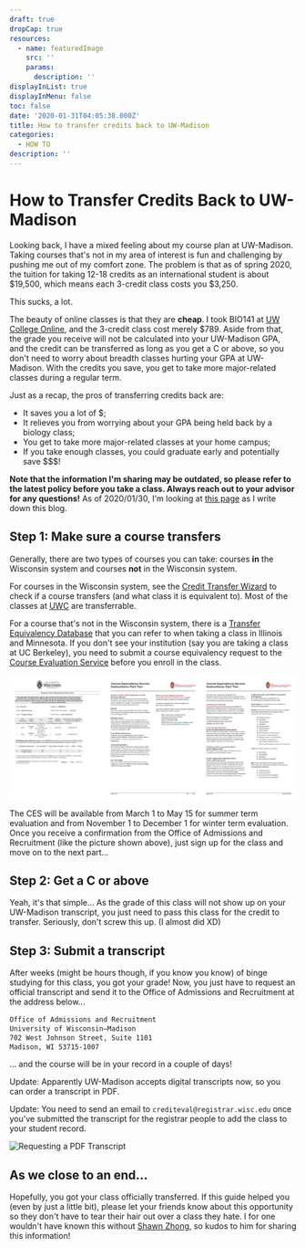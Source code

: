 ```yaml
---
draft: true
dropCap: true
resources:
  - name: featuredImage
    src: ''
    params:
      description: ''
displayInList: true
displayInMenu: false
toc: false
date: '2020-01-31T04:05:38.000Z'
title: How to transfer credits back to UW-Madison
categories:
  - HOW TO
description: ''
---
```


# How to Transfer Credits Back to UW-Madison

Looking back, I have a mixed feeling about my course plan at UW-Madison. Taking courses that's not in my area of interest is fun and challenging by pushing me out of my comfort zone. The problem is that as of spring 2020, the tuition for taking 12-18 credits as an international student is about $19,500, which means each 3-credit class costs you $3,250.

This sucks, a lot.

The beauty of online classes is that they are **cheap**. I took BIO141 at [UW College Online](https://online.uwc.edu/), and the 3-credit class cost merely $789. Aside from that, the grade you receive will not be calculated into your UW-Madison GPA, and the credit can be transferred as long as you get a C or above, so you don't need to worry about breadth classes hurting your GPA at UW-Madison. With the credits you save, you get to take more major-related classes during a regular term.

Just as a recap, the pros of transferring credits back are:

* It saves you a lot of $;
* It relieves you from worrying about your GPA being held back by a biology class;
* You get to take more major-related classes at your home campus;
* If you take enough classes, you could graduate early and potentially save $$$!

**Note that the information I'm sharing may be outdated, so please refer to the latest policy before you take a class. Always reach out to your advisor for any questions!** As of 2020/01/30, I'm looking at [this page](https://registrar.wisc.edu/transfer-your-credit-to-uw-madison/) as I write down this blog.

## Step 1: Make sure a course transfers

Generally, there are two types of courses you can take: courses **in** the Wisconsin system and courses **not** in the Wisconsin system.

For courses in the Wisconsin system, see the [Credit Transfer Wizard](https://www.wisconsin.edu/transfer/wizards/) to check if a course transfers \(and what class it is equivalent to\). Most of the classes at [UWC](https://online.uwc.edu/) are transferrable.

For a course that's not in the Wisconsin system, there is a [Transfer Equivalency Database](https://apps.admissions.wisc.edu/apply/transfer/ted/) that you can refer to when taking a class in Illinois and Minnesota. If you don't see your institution \(say you are taking a class at UC Berkeley\), you need to submit a course equivalency request to the [Course Evaluation Service](https://apps.admissions.wisc.edu/ces/ces_portal.php) before you enroll in the class.

![This is what the course evaluation form looks like](../../.gitbook/assets/20200130-1.jpg)

The CES will be available from March 1 to May 15 for summer term evaluation and from November 1 to December 1 for winter term evaluation. Once you receive a confirmation from the Office of Admissions and Recruitment \(like the picture shown above\), just sign up for the class and move on to the next part...

## Step 2: Get a C or above

Yeah, it's that simple... As the grade of this class will not show up on your UW-Madison transcript, you just need to pass this class for the credit to transfer. Seriously, don't screw this up. \(I almost did XD\)

## Step 3: Submit a transcript

After weeks \(might be hours though, if you know you know\) of binge studying for this class, you got your grade! Now, you just have to request an official transcript and send it to the Office of Admissions and Recruitment at the address below...

```text
Office of Admissions and Recruitment
University of Wisconsin–Madison
702 West Johnson Street, Suite 1101
Madison, WI 53715-1007
```

... and the course will be in your record in a couple of days!

Update: Apparently UW-Madison accepts digital transcripts now, so you can order a transcript in PDF.

Update: You need to send an email to `crediteval@registrar.wisc.edu` once you've submitted the transcript for the registrar people to add the class to your student record.

![Requesting a PDF Transcript](https://github.com/ruipeterpan/blog/blob/master/content/posts/images/20200130-2.jpg?raw=true)

## As we close to an end...

Hopefully, you got your class officially transferred. If this guide helped you \(even by just a little bit\), please let your friends know about this opportunity so they don't have to tear their hair out over a class they hate. I for one wouldn't have known this without [Shawn Zhong](https://shawnzhong.com/), so kudos to him for sharing this information!

